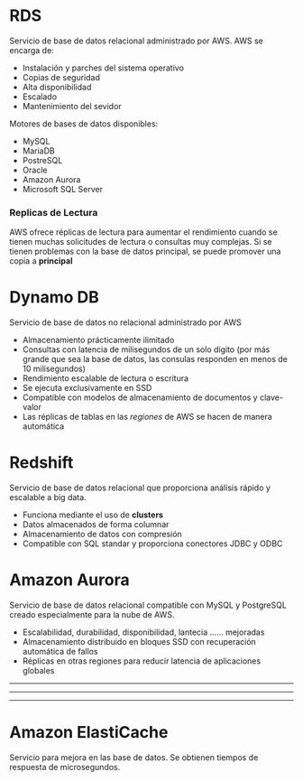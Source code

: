 # RDS

Servicio de base de datos relacional administrado por AWS. AWS se encarga de:
* Instalación y parches del sistema operativo
* Copias de seguridad
* Alta disponibilidad
* Escalado
* Mantenimiento del sevidor

Motores de bases de datos disponibles:
* MySQL
* MariaDB
* PostreSQL
* Oracle
* Amazon Aurora
* Microsoft SQL Server

### Replicas de Lectura

AWS ofrece réplicas de lectura para aumentar el rendimiento cuando se tienen muchas solicitudes de lectura o consultas muy complejas. Si se tienen problemas con la base de datos principal, se puede promover una copia a **principal**


# Dynamo DB

Servicio de base de datos no relacional administrado por AWS

* Almacenamiento prácticamente ilimitado
* Consultas con latencia de milisegundos de un solo dígito (por más grande que sea la base de datos, las consulas responden en menos de 10 milisegundos)
* Rendimiento escalable de lectura o escritura
* Se ejecuta exclusivamente en SSD
* Compatible con modelos de almacenamiento de documentos y clave-valor
* Las réplicas de tablas en las *regiones* de AWS se hacen de manera automática


# Redshift

Servicio de base de datos relacional que proporciona análisis rápido y escalable a big data.
* Funciona mediante el uso de **clusters**
* Datos almacenados de forma columnar
* Almacenamiento de datos con compresión
* Compatible con SQL standar y proporciona conectores JDBC y ODBC


# Amazon Aurora

Servicio de base de datos relacional compatible con MySQL y PostgreSQL creado especialmente para la nube de AWS.

* Escalabilidad, durabilidad, disponibilidad, lantecia ......  mejoradas
* Almacenamiento distribuido en bloques SSD con recuperación automática de fallos
* Réplicas en otras regiones para reducir latencia de aplicaciones globales


---
---
---

# Amazon ElastiCache

Servicio para mejora en las base de datos. Se obtienen tiempos de respuesta de microsegundos.